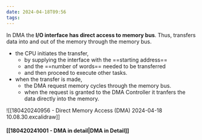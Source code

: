```yaml
---
date: 2024-04-18T09:56
tags: 
---
```

In DMA the **I/O interface has direct access to memory bus**. Thus, transfers data into and out of the memory through the memory bus.
- the CPU initiates the transfer, 
	- by supplying the interface with the ==starting address== 
	- and the ==number of words== needed to be transferred 
	- and then proceed to execute other tasks.
- when the transfer is made, 
	- the DMA request memory cycles through the memory bus.
	- when the request is granted to the DMA Controller it tranfers the data directly into the memory.

![[180420240956 - Direct Memory Access (DMA) 2024-04-18 10.08.30.excalidraw]]
#### [[180420241001 - DMA in detail|DMA in Detail]]